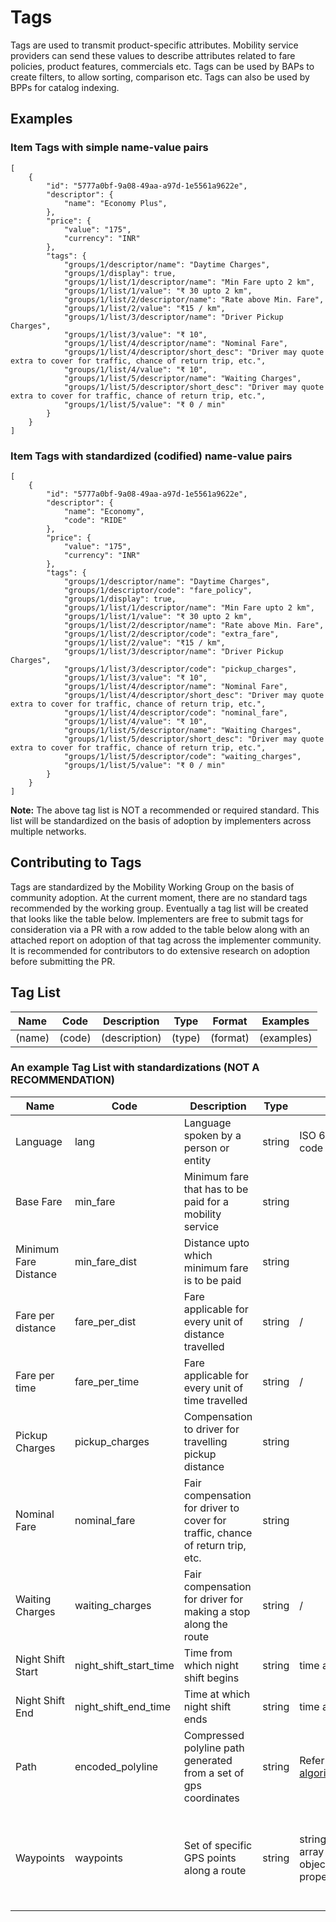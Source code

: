 # Tags

Tags are used to transmit product-specific attributes. Mobility service providers can send these values to describe attributes related to fare policies, product features, commercials etc. Tags can be used by BAPs to create filters, to allow sorting, comparison etc. Tags can also be used by BPPs for catalog indexing.  
## Examples

### Item Tags with simple name-value pairs

```
[
    {
        "id": "5777a0bf-9a08-49aa-a97d-1e5561a9622e",
        "descriptor": {
            "name": "Economy Plus",
        },
        "price": {
            "value": "175",
            "currency": "INR"
        },
        "tags": {
            "groups/1/descriptor/name": "Daytime Charges",
            "groups/1/display": true,
            "groups/1/list/1/descriptor/name": "Min Fare upto 2 km",
            "groups/1/list/1/value": "₹ 30 upto 2 km",
            "groups/1/list/2/descriptor/name": "Rate above Min. Fare",
            "groups/1/list/2/value": "₹15 / km",
            "groups/1/list/3/descriptor/name": "Driver Pickup Charges",
            "groups/1/list/3/value": "₹ 10",
            "groups/1/list/4/descriptor/name": "Nominal Fare",
            "groups/1/list/4/descriptor/short_desc": "Driver may quote extra to cover for traffic, chance of return trip, etc.",
            "groups/1/list/4/value": "₹ 10",
            "groups/1/list/5/descriptor/name": "Waiting Charges",
            "groups/1/list/5/descriptor/short_desc": "Driver may quote extra to cover for traffic, chance of return trip, etc.",
            "groups/1/list/5/value": "₹ 0 / min"
        }
    }
]
```

### Item Tags with standardized (codified) name-value pairs

```
[
    {
        "id": "5777a0bf-9a08-49aa-a97d-1e5561a9622e",
        "descriptor": {
            "name": "Economy",
            "code": "RIDE"
        },
        "price": {
            "value": "175",
            "currency": "INR"
        },
        "tags": {
            "groups/1/descriptor/name": "Daytime Charges",
            "groups/1/descriptor/code": "fare_policy",
            "groups/1/display": true,
            "groups/1/list/1/descriptor/name": "Min Fare upto 2 km",
            "groups/1/list/1/value": "₹ 30 upto 2 km",
            "groups/1/list/2/descriptor/name": "Rate above Min. Fare",
            "groups/1/list/2/descriptor/code": "extra_fare",
            "groups/1/list/2/value": "₹15 / km",
            "groups/1/list/3/descriptor/name": "Driver Pickup Charges",
            "groups/1/list/3/descriptor/code": "pickup_charges",
            "groups/1/list/3/value": "₹ 10",
            "groups/1/list/4/descriptor/name": "Nominal Fare",
            "groups/1/list/4/descriptor/short_desc": "Driver may quote extra to cover for traffic, chance of return trip, etc.",
            "groups/1/list/4/descriptor/code": "nominal_fare",
            "groups/1/list/4/value": "₹ 10",
            "groups/1/list/5/descriptor/name": "Waiting Charges",
            "groups/1/list/5/descriptor/short_desc": "Driver may quote extra to cover for traffic, chance of return trip, etc.",
            "groups/1/list/5/descriptor/code": "waiting_charges",
            "groups/1/list/5/value": "₹ 0 / min"
        }
    }
]
```

**Note:** The above tag list is NOT a recommended or required standard. This list will be standardized on the basis of adoption by implementers across multiple networks. 


## Contributing to Tags
Tags are standardized by the Mobility Working Group on the basis of community adoption. At the current moment, there are no standard tags recommended by the working group. Eventually a tag list will be created that looks like the table below. Implementers are free to submit tags for consideration via a PR with a row added to the table below along with an attached report on adoption of that tag across the implementer community. It is recommended for contributors to do extensive research on adoption before submitting the PR. 


## Tag List

| Name                  | Code                   | Description                                                                    | Type   | Format                                                                                                      | Examples                                                                                                                                              |
|-----------------------|------------------------|--------------------------------------------------------------------------------|--------|-------------------------------------------------------------------------------------------------------------|-------------------------------------------------------------------------------------------------------------------------------------------------------|
| (name)              | (code)                   | (description)                                          | (type) | (format)                                                                                    | (examples)                                                                                                                                              |


### An example Tag List with standardizations (NOT A RECOMMENDATION)

| Name                  | Code                   | Description                                                                    | Type   | Format                                                                                                      | Examples                                                                                                                                              |
|-----------------------|------------------------|--------------------------------------------------------------------------------|--------|-------------------------------------------------------------------------------------------------------------|-------------------------------------------------------------------------------------------------------------------------------------------------------|
| Language              | lang                   | Language spoken by a person or entity                                          | string | ISO 639-2 language code                                                                                     | eng, hin                                                                                                                                              |
| Base Fare             | min_fare               | Minimum fare that has to be paid for a mobility service                        | string | <value> <currency>                                                                                          | 30 iNR                                                                                                                                                |
| Minimum Fare Distance | min_fare_dist          | Distance upto which minimum fare is to be paid                                 | string | <value> <distance unit>                                                                                     | 1 km                                                                                                                                                  |
| Fare per distance     | fare_per_dist          | Fare applicable for every unit of distance travelled                           | string | <value> <currency> / <distance unit>                                                                        | 12 INR / km                                                                                                                                           |
| Fare per time         | fare_per_time          | Fare applicable for every unit of time travelled                               | string | <value> <currency> / <time unit>                                                                            | 10 INR / hr                                                                                                                                           |
| Pickup Charges        | pickup_charges         | Compensation to driver for travelling pickup distance                          | string | <value> <currency>                                                                                          | 20 INR                                                                                                                                                |
| Nominal Fare          | nominal_fare           | Fair compensation for driver to cover for traffic, chance of return trip, etc. | string | <value> <currency>                                                                                          | 20 INR                                                                                                                                                |
| Waiting Charges       | waiting_charges        | Fair compensation for driver for making a stop along the route                 | string | <value> <currency> / <time unit>                                                                            | 5 INR / min                                                                                                                                           |
| Night Shift Start     | night_shift_start_time | Time from which night shift begins                                             | string | time as per RFC3339                                                                                         | 22:00:00                                                                                                                                              |
| Night Shift End       | night_shift_end_time   | Time at which night shift ends                                                 | string | time as per RFC3339                                                                                         | 05:00:00                                                                                                                                              |
| Path                  | encoded_polyline       | Compressed polyline path generated from a set of gps coordinates               | string | Refer to [polyline algorithm](https://developers.google.com/maps/documentation/utilities/polylinealgorithm) | _p~iF~ps\|U_ulLnnqC_mqNvxq`@                                                                                                                          |
| Waypoints             | waypoints              | Set of specific GPS points along a route                                       | string | stringify(minifiy(JSON array of Location objects with gps property set))                                    | [{\"gps\":\"12.9099828, 77.6118226\"},{\"gps\":\"12.9099828, 77.6118226\"},{\"gps\":\"12.9099828, 77.6118226\"},{\"gps\":\"12.9099828, 77.6118226\"}] |

